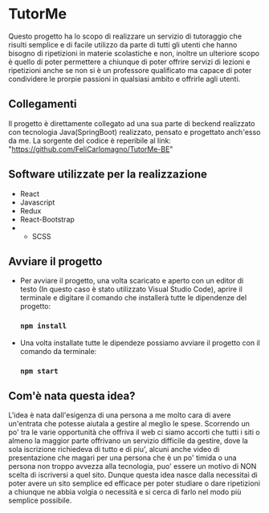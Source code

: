# TutorMe

Questo progetto ha lo scopo di  realizzare un servizio di tutoraggio che risulti semplice e di facile utilizzo da parte di tutti gli utenti che hanno bisogno di ripetizioni in materie scolastiche e non, inoltre un ulteriore scopo è quello di poter permettere a chiunque di poter offrire servizi di lezioni e ripetizioni anche se non si è un professore qualificato ma capace di poter condividere le prorpie passioni in qualsiasi ambito e offrirle agli utenti.

## Collegamenti
  Il progetto è direttamente collegato ad una sua parte di beckend realizzato con tecnologia Java(SpringBoot) realizzato, pensato e progettato anch'esso da me.
  La sorgente del codice è reperibile al link: "https://github.com/FeliCarlomagno/TutorMe-BE"
  
## Software utilizzate per la realizzazione
  - React
  - Javascript
  - Redux
  - React-Bootstrap
  - - SCSS
  
       
## Avviare il progetto       
- Per avviare il progetto, una volta scaricato e aperto con un editor di testo (In questo caso è stato utilizzato Visual Studio Code), aprire il terminale e digitare il comando che installerà   tutte le dipendenze del progetto:
   ### `npm install`
   
 - Una volta installate tutte le dipendeze possiamo avviare il progetto con il comando da terminale:
   ### `npm start`
   
   
## Com'è nata questa idea?
L'idea è nata dall'esigenza di una persona a me molto cara di avere un'entrata che potesse aiutala a gestire al meglio le spese. Scorrendo un po' tra le varie opportunità che offriva il web ci siamo accorti che tutti i siti o almeno la maggior parte offrivano un servizio difficile da gestire, dove la sola iscrizione richiedeva di tutto e di piu', alcuni anche video di presentazione che magari per una persona che è un po' timida o una persona non troppo avvezza alla tecnologia, puo' essere un motivo di NON scelta di iscriversi a quel sito. 
Dunque questa idea nasce dalla necessitaì di poter avere un sito semplice ed efficace per poter studiare o dare ripetizioni a chiunque ne abbia volgia o necessità e si cerca di farlo nel modo più semplice possibile.
  
    

